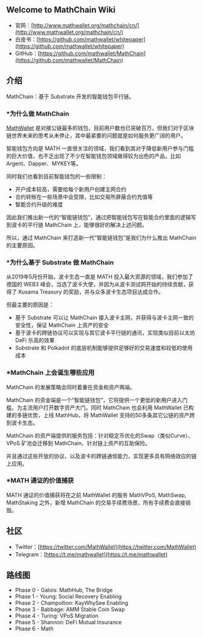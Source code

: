 ## Welcome to MathChain Wiki

- 官网：[http://www.mathwallet.org/mathchain/cn/](http://www.mathwallet.org/mathchain/cn/)
- 白皮书：[https://github.com/mathwallet/whitepaper](https://github.com/mathwallet/whitepaper)
- GitHub：[https://github.com/mathwallet/MathChain](https://github.com/mathwallet/MathChain)

## 介绍

MathChain：基于 Substrate 开发的智能钱包平行链。

### *为什么做 MathChain

[MathWallet](https://mathwallet.org/zh-cn/) 是对接公链最多的钱包，目前用户数也已突破百万，但我们对于区块链世界未来的思考从未停止，其中最紧要的问题就是如何服务更广阔的用户。

智能钱包方向是 MATH 一直很关注的领域，我们看到其对于降低新用户参与门槛的巨大价值，也不乏出现了不少在智能钱包领域做得较为出色的产品，比如Argent、Dapper、MYKEY等。

同时我们也看到目前智能钱包的一些限制：

- 开户成本较高，需要给每个新用户创建主网合约
- 合约转账在一些场景中会受限，比如交易所屏蔽合约充值等
- 智能合约升级的难度

因此我们推出新一代的“智能链钱包”，通过把智能钱包写在智能合约里面的逻辑写到波卡的平行链 MathChain 上，能够很好的解决上述问题。

所以，通过 MathChain 来打造新一代“智能链钱包”是我们为什么推出 MathChain 的主要原因。

### *为什么基于 Substrate 做 MathChain

从2019年5月份开始，波卡生态一直是 MATH 投入最大资源的领域，我们参加了德国的 WEB3 峰会，当选了波卡大使，并因为从波卡测试网开始的持续贡献，获得了 Kusama Treasury 的奖励，并与众多波卡生态项目达成合作。

但最主要的原因是：

- 基于 Substrate 可以让 MathChain 接入波卡主网，并获得与波卡主网一致的安全性，保证 MathChain 上资产的安全
- 基于波卡的跨链协议可以实现与其它波卡平行链的通讯，实现类似目前以太坊 DeFi 乐高的效果
- Substrate 和 Polkadot 的底层机制能够提供足够好的交易速度和较低的使用成本

### *MathChain 上会诞生哪些应用

MathChain 的发展策略会同时着重在资金和资产两端。

MathChain 的资金端是一个“智能链钱包”，它将提供一个更低的新用户进入门槛，为主流用户打开数字资产大门。同时 MathChain 也会利用 MathWallet 已构建的多链优势，上线 MathHub，将 MathWallet 支持的50多条其它公链的资产跨到波卡生态。

MathChain 的资产端提供的服务包括：针对稳定币优化的Swap（类似Curve）、VPoS 矿池会迁移到 MathChain、针对链上资产的互助保险。

并且通过这些开放的协议，以及波卡的跨链通信能力，实现更多具有网络效应的链上应用。

### *MATH 通证的价值捕获

MATH 通证的价值捕获将在之前 MathWallet 的服务 MathVPoS, MathSwap, MathStaking 之外，新增 MathChain 的交易手续费场景，所有手续费会直接销毁。

## 社区

- Twitter：[https://twitter.com/MathWallet](https://twitter.com/MathWallet)
- Telegram：[https://t.me/mathwallet](https://t.me/mathwallet)

## 路线图

- Phase 0 - Galois: MathHub, The Bridge
- Phase 1 - Young: Social Recovery Enabling
- Phase 2 - Champollion: KayWhySee Enabling
- Phase 3 - Babbage: AMM Stable Coin Swap
- Phase 4 - Turing: VPoS Migration
- Phase 5 - Shannon: DeFi Mutual Insurance
- Phase 6 - Math